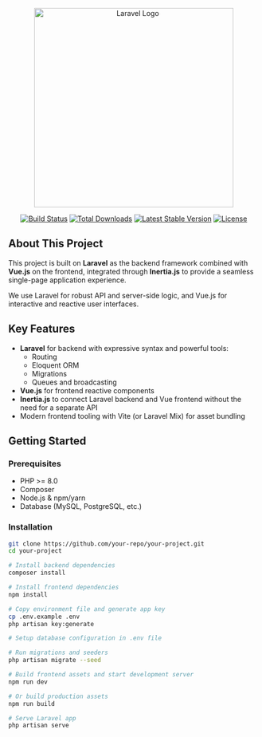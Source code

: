 <p align="center">
  <a href="https://laravel.com" target="_blank">
    <img src="https://raw.githubusercontent.com/laravel/art/master/logo-lockup/5%20SVG/2%20CMYK/1%20Full%20Color/laravel-logolockup-cmyk-red.svg" width="400" alt="Laravel Logo">
  </a>
</p>

<p align="center">
  <a href="https://github.com/laravel/framework/actions"><img src="https://github.com/laravel/framework/workflows/tests/badge.svg" alt="Build Status"></a>
  <a href="https://packagist.org/packages/laravel/framework"><img src="https://img.shields.io/packagist/dt/laravel/framework" alt="Total Downloads"></a>
  <a href="https://packagist.org/packages/laravel/framework"><img src="https://img.shields.io/packagist/v/laravel/framework" alt="Latest Stable Version"></a>
  <a href="https://packagist.org/packages/laravel/framework"><img src="https://img.shields.io/packagist/l/laravel/framework" alt="License"></a>
</p>

## About This Project

This project is built on **Laravel** as the backend framework combined with **Vue.js** on the frontend, integrated through **Inertia.js** to provide a seamless single-page application experience.

We use Laravel for robust API and server-side logic, and Vue.js for interactive and reactive user interfaces.

## Key Features

- **Laravel** for backend with expressive syntax and powerful tools:
  - Routing
  - Eloquent ORM
  - Migrations
  - Queues and broadcasting
- **Vue.js** for frontend reactive components
- **Inertia.js** to connect Laravel backend and Vue frontend without the need for a separate API
- Modern frontend tooling with Vite (or Laravel Mix) for asset bundling

## Getting Started

### Prerequisites

- PHP >= 8.0
- Composer
- Node.js & npm/yarn
- Database (MySQL, PostgreSQL, etc.)

### Installation

```bash
git clone https://github.com/your-repo/your-project.git
cd your-project

# Install backend dependencies
composer install

# Install frontend dependencies
npm install

# Copy environment file and generate app key
cp .env.example .env
php artisan key:generate

# Setup database configuration in .env file

# Run migrations and seeders
php artisan migrate --seed

# Build frontend assets and start development server
npm run dev

# Or build production assets
npm run build

# Serve Laravel app
php artisan serve
